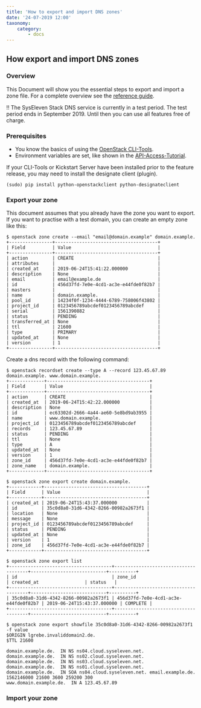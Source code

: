 ```yaml
---
title: 'How to export and import DNS zones'
date: '24-07-2019 12:00'
taxonomy:
    category:
        - docs
---
```


## How export and import DNS zones

### Overview

This Document will show you the essential steps to export and import a zone file.
For a complete overview see the [reference guide](../../04.Reference/07.dns/docs.en.md).

!! The SysEleven Stack DNS service is currently in a test period. The test period ends in September 2019. Until then you can use all features free of charge.

### Prerequisites

* You know the basics of using the [OpenStack CLI-Tools](../../03.Howtos/02.openstack-cli/docs.en.md).
* Environment variables are set, like shown in the [API-Access-Tutorial](../../02.Tutorials/02.api-access/docs.en.md).

If your CLI-Tools or Kickstart Server have been installed prior to the feature release, you may need to install the designate client (plugin).

```shell
(sudo) pip install python-openstackclient python-designateclient
```

### Export your zone

This document assumes that you already have the zone you want to export. If you want to practise with a test domain, you can create an empty zone like this:

```shell
$ openstack zone create --email "email@domain.example" domain.example.
+----------------+--------------------------------------+
| Field          | Value                                |
+----------------+--------------------------------------+
| action         | CREATE                               |
| attributes     |                                      |
| created_at     | 2019-06-24T15:41:22.000000           |
| description    | None                                 |
| email          | email@example.de                     |
| id             | 456d37fd-7e0e-4cd1-ac3e-e44fde0f82b7 |
| masters        |                                      |
| name           | domain.example.                      |
| pool_id        | 14234f0f-1234-4444-6789-758006f43802 |
| project_id     | 0123456789abcdef0123456789abcdef     |
| serial         | 1561390882                           |
| status         | PENDING                              |
| transferred_at | None                                 |
| ttl            | 21600                                |
| type           | PRIMARY                              |
| updated_at     | None                                 |
| version        | 1                                    |
+----------------+--------------------------------------+
```

Create a dns record with the following command:

```shell
$ openstack recordset create --type A --record 123.45.67.89 domain.example. www.domain.example.
+-------------+--------------------------------------+
| Field       | Value                                |
+-------------+--------------------------------------+
| action      | CREATE                               |
| created_at  | 2019-06-24T15:42:22.000000           |
| description | None                                 |
| id          | ec63302d-2666-4a44-ae60-5e8bd9ab3955 |
| name        | www.domain.example.                  |
| project_id  | 0123456789abcdef0123456789abcdef     |
| records     | 123.45.67.89                         |
| status      | PENDING                              |
| ttl         | None                                 |
| type        | A                                    |
| updated_at  | None                                 |
| version     | 1                                    |
| zone_id     | 456d37fd-7e0e-4cd1-ac3e-e44fde0f82b7 |
| zone_name   | domain.example.                      |
+-------------+--------------------------------------+
```

```shell
$ openstack zone export create domain.example.
+------------+--------------------------------------+
| Field      | Value                                |
+------------+--------------------------------------+
| created_at | 2019-06-24T15:43:37.000000           |
| id         | 35c0d8a0-31d6-4342-8266-00982a2673f1 |
| location   | None                                 |
| message    | None                                 |
| project_id | 0123456789abcdef0123456789abcdef     |
| status     | PENDING                              |
| updated_at | None                                 |
| version    | 1                                    |
| zone_id    | 456d37fd-7e0e-4cd1-ac3e-e44fde0f82b7 |
+------------+--------------------------------------+
```

```shell
$ openstack zone export list
+--------------------------------------+--------------------------------------+----------------------------+----------+
| id                                   | zone_id                              | created_at                 | status   |
+--------------------------------------+--------------------------------------+----------------------------+----------+
| 35c0d8a0-31d6-4342-8266-00982a2673f1 | 456d37fd-7e0e-4cd1-ac3e-e44fde0f82b7 | 2019-06-24T15:43:37.000000 | COMPLETE |
+--------------------------------------+--------------------------------------+----------------------------+----------+
```

```shell
$ openstack zone export showfile 35c0d8a0-31d6-4342-8266-00982a2673f1 -f value
$ORIGIN lgrebe.invaliddomain2.de.
$TTL 21600

domain.example.de.  IN NS ns04.cloud.syseleven.net.
domain.example.de.  IN NS ns02.cloud.syseleven.net.
domain.example.de.  IN NS ns03.cloud.syseleven.net.
domain.example.de.  IN NS ns01.cloud.syseleven.net.
domain.example.de.  IN SOA ns04.cloud.syseleven.net. email.example.de. 1562146000 21600 3600 259200 300
www.domain.example.de.  IN A 123.45.67.89
```

### Import your zone

